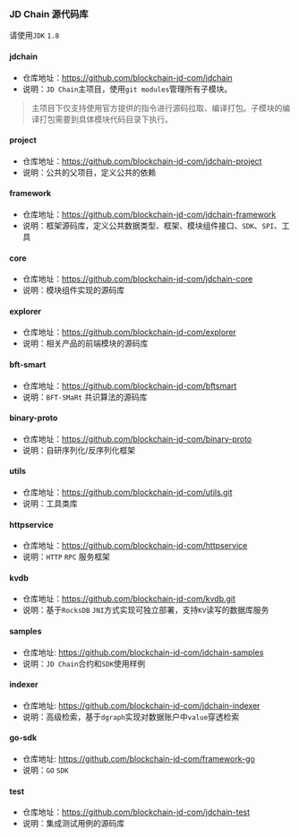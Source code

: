 ### JD Chain 源代码库

请使用`JDK` `1.8`

#### jdchain

- 仓库地址：https://github.com/blockchain-jd-com/jdchain
- 说明：`JD Chain`主项目，使用`git modules`管理所有子模块。

> 主项目下仅支持使用官方提供的指令进行源码拉取、编译打包。子模块的编译打包需要到具体模块代码目录下执行。

#### project

- 仓库地址：https://github.com/blockchain-jd-com/jdchain-project
- 说明：公共的父项目，定义公共的依赖

#### framework 

- 仓库地址：https://github.com/blockchain-jd-com/jdchain-framework
- 说明：框架源码库，定义公共数据类型、框架、模块组件接口、`SDK`、`SPI`、工具

#### core

- 仓库地址：https://github.com/blockchain-jd-com/jdchain-core
- 说明：模块组件实现的源码库

#### explorer

- 仓库地址：https://github.com/blockchain-jd-com/explorer
- 说明：相关产品的前端模块的源码库

#### bft-smart

- 仓库地址：https://github.com/blockchain-jd-com/bftsmart
- 说明：`BFT-SMaRt` 共识算法的源码库

#### binary-proto

- 仓库地址：https://github.com/blockchain-jd-com/binary-proto
- 说明：自研序列化/反序列化框架

#### utils

- 仓库地址：https://github.com/blockchain-jd-com/utils.git
- 说明：工具类库

#### httpservice

- 仓库地址：https://github.com/blockchain-jd-com/httpservice
- 说明：`HTTP` `RPC` 服务框架

#### kvdb

- 仓库地址：https://github.com/blockchain-jd-com/kvdb.git
- 说明：基于`RocksDB` `JNI`方式实现可独立部署，支持`KV`读写的数据库服务

#### samples

- 仓库地址: https://github.com/blockchain-jd-com/jdchain-samples
- 说明：`JD Chain`合约和`SDK`使用样例

#### indexer

- 仓库地址: https://github.com/blockchain-jd-com/jdchain-indexer
- 说明：高级检索，基于`dgraph`实现对数据账户中`value`穿透检索

#### go-sdk

- 仓库地址: https://github.com/blockchain-jd-com/framework-go
- 说明：`GO` `SDK`

#### test

- 仓库地址：https://github.com/blockchain-jd-com/jdchain-test
- 说明：集成测试用例的源码库